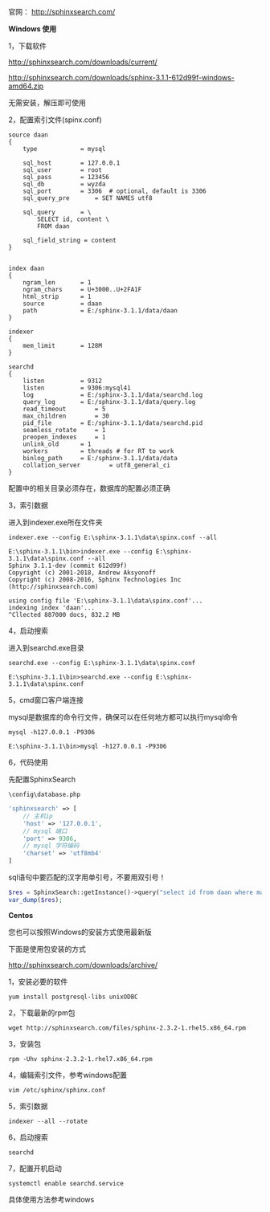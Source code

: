 官网： http://sphinxsearch.com/ 

**Windows 使用**

1，下载软件

 http://sphinxsearch.com/downloads/current/ 

http://sphinxsearch.com/downloads/sphinx-3.1.1-612d99f-windows-amd64.zip

无需安装，解压即可使用

2，配置索引文件(spinx.conf)

```
source daan
{
	type			= mysql

	sql_host		= 127.0.0.1
	sql_user		= root
	sql_pass		= 123456
	sql_db			= wyzda
	sql_port		= 3306	# optional, default is 3306
	sql_query_pre		= SET NAMES utf8

	sql_query		= \
		SELECT id, content \
		FROM daan

	sql_field_string = content
}


index daan
{
	ngram_len		= 1
	ngram_chars		= U+3000..U+2FA1F
	html_strip		= 1
	source			= daan
	path			= E:/sphinx-3.1.1/data/daan
}	

indexer
{
	mem_limit		= 128M
}

searchd
{
	listen			= 9312
	listen			= 9306:mysql41
	log				= E:/sphinx-3.1.1/data/searchd.log
	query_log		= E:/sphinx-3.1.1/data/query.log
	read_timeout		= 5
	max_children		= 30
	pid_file		= E:/sphinx-3.1.1/data/searchd.pid
	seamless_rotate		= 1
	preopen_indexes		= 1
	unlink_old		= 1
	workers			= threads # for RT to work
	binlog_path		= E:/sphinx-3.1.1/data/data
	collation_server		= utf8_general_ci
}
```

配置中的相关目录必须存在，数据库的配置必须正确

3，索引数据

进入到indexer.exe所在文件夹

`indexer.exe --config E:\sphinx-3.1.1\data\spinx.conf --all`

```
E:\sphinx-3.1.1\bin>indexer.exe --config E:\sphinx-3.1.1\data\spinx.conf --all
Sphinx 3.1.1-dev (commit 612d99f)
Copyright (c) 2001-2018, Andrew Aksyonoff
Copyright (c) 2008-2016, Sphinx Technologies Inc (http://sphinxsearch.com)

using config file 'E:\sphinx-3.1.1\data\spinx.conf'...
indexing index 'daan'...
^Cllected 887000 docs, 832.2 MB
```

4，启动搜索

进入到searchd.exe目录

`searchd.exe --config E:\sphinx-3.1.1\data\spinx.conf`

```
E:\sphinx-3.1.1\bin>searchd.exe --config E:\sphinx-3.1.1\data\spinx.conf
```

5，cmd窗口客户端连接

mysql是数据库的命令行文件，确保可以在任何地方都可以执行mysql命令

`mysql -h127.0.0.1 -P9306`

`E:\sphinx-3.1.1\bin>mysql -h127.0.0.1 -P9306`

6，代码使用

先配置SphinxSearch

`\config\database.php`

```php
'sphinxsearch' => [
	// 主机ip
	'host' => '127.0.0.1',
	// mysql 端口
	'port' => 9306,
	// mysql 字符编码
	'charset' => 'utf8mb4'
]
```

sql语句中要匹配的汉字用单引号，不要用双引号！

```php
$res = SphinxSearch::getInstance()->query("select id from daan where match('李白') limit 5");
var_dump($res);
```

**Centos**

您也可以按照Windows的安装方式使用最新版

下面是使用包安装的方式

 http://sphinxsearch.com/downloads/archive/ 

1，安装必要的软件

`yum install postgresql-libs unixODBC`

2，下载最新的rpm包

`wget http://sphinxsearch.com/files/sphinx-2.3.2-1.rhel5.x86_64.rpm`

3，安装包

`rpm -Uhv sphinx-2.3.2-1.rhel7.x86_64.rpm`

4，编辑索引文件，参考windows配置

`vim /etc/sphinx/sphinx.conf`

5，索引数据

`indexer --all --rotate`

6，启动搜索

`searchd`

7，配置开机启动

`systemctl enable searchd.service`

具体使用方法参考windows